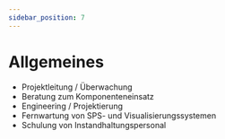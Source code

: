 ```yaml
---
sidebar_position: 7
---
```


# Allgemeines

- Projektleitung / Überwachung
- Beratung zum Komponenteneinsatz
- Engineering / Projektierung
- Fernwartung von SPS- und
  Visualisierungssystemen
- Schulung von Instandhaltungspersonal